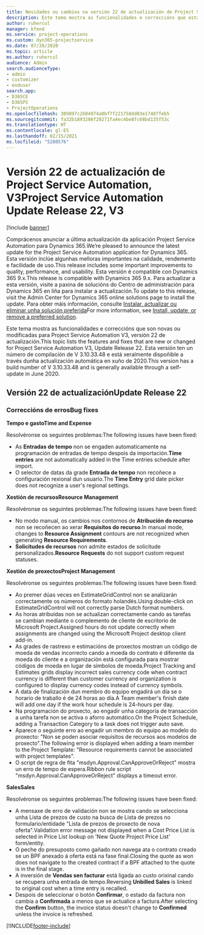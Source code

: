 ```yaml
---
title: Novidades ou cambios na versión 22 de actualización de Project Service Automation, V3
description: Este tema mostra as funcionalidades e correccións que están dispoñibles la versión 22 de actualización de Project Service Automation, V3.
author: ruhercul
manager: kfend
ms.service: project-operations
ms.custom: dyn365-projectservice
ms.date: 07/28/2020
ms.topic: article
ms.author: ruhercul
audience: Admin
search.audienceType:
- admin
- customizer
- enduser
search.app:
- D365CE
- D365PS
- ProjectOperations
ms.openlocfilehash: 389897c2604974a0bf7f221758dd03e1748ffeb5
ms.sourcegitcommit: fa32b1893286f20271fa4ec4be8fc68bd135f53c
ms.translationtype: HT
ms.contentlocale: gl-ES
ms.lasthandoff: 02/15/2021
ms.locfileid: "5280576"
---
```

# <a name="project-service-automation-update-release-22-v3"></a><span data-ttu-id="02932-103">Versión 22 de actualización de Project Service Automation, V3</span><span class="sxs-lookup"><span data-stu-id="02932-103">Project Service Automation Update Release 22, V3</span></span>

[!include [banner](../includes/psa-now-project-operations.md)]

<span data-ttu-id="02932-104">Comprácenos anunciar a última actualización da aplicación Project Service Automation para Dynamics 365.</span><span class="sxs-lookup"><span data-stu-id="02932-104">We’re pleased to announce the latest update for the Project Service Automation application for Dynamics 365.</span></span> <span data-ttu-id="02932-105">Esta versión inclúe algunhas melloras importantes na calidade, rendemento e facilidade de uso.</span><span class="sxs-lookup"><span data-stu-id="02932-105">This release includes some important improvements to quality, performance, and usability.</span></span> <span data-ttu-id="02932-106">Esta versión é compatible con Dynamics 365 9.x.</span><span class="sxs-lookup"><span data-stu-id="02932-106">This release is compatible with Dynamics 365 9.x.</span></span> <span data-ttu-id="02932-107">Para actualizar a esta versión, visite a paxina de solucións do Centro de administración para Dynamics 365 en liña para instalar a actualización.</span><span class="sxs-lookup"><span data-stu-id="02932-107">To update to this release, visit the Admin Center for Dynamics 365 online solutions page to install the update.</span></span> <span data-ttu-id="02932-108">Para obter máis información, consulte [Instalar, actualizar ou eliminar unha solución preferida](https://docs.microsoft.com/power-platform/admin/install-remove-preferred-solution)</span><span class="sxs-lookup"><span data-stu-id="02932-108">For more information, see [Install, update, or remove a preferred solution](https://docs.microsoft.com/power-platform/admin/install-remove-preferred-solution).</span></span>

<span data-ttu-id="02932-109">Este tema mostra as funcionalidades e correccións que son novas ou modificadas para Project Service Automation V3, versión 22 de actualización.</span><span class="sxs-lookup"><span data-stu-id="02932-109">This topic lists the features and fixes that are new or changed for Project Service Automation V3, Update Release 22.</span></span> <span data-ttu-id="02932-110">Esta versión ten un número de compilación de V 3.10.33.48 e está xeralmente dispoñible a través dunha actualización automática en xuño de 2020.</span><span class="sxs-lookup"><span data-stu-id="02932-110">This version has a build number of V 3.10.33.48 and is generally available through a self-update in June 2020.</span></span>

## <a name="update-release-22"></a><span data-ttu-id="02932-111">Versión 22 de actualización</span><span class="sxs-lookup"><span data-stu-id="02932-111">Update Release 22</span></span>

### <a name="bug-fixes"></a><span data-ttu-id="02932-112">Correccións de erros</span><span class="sxs-lookup"><span data-stu-id="02932-112">Bug fixes</span></span>



<span data-ttu-id="02932-113">**Tempo e gasto**</span><span class="sxs-lookup"><span data-stu-id="02932-113">**Time and Expense**</span></span>

<span data-ttu-id="02932-114">Resolvéronse os seguintes problemas:</span><span class="sxs-lookup"><span data-stu-id="02932-114">The following issues have been fixed:</span></span>

- <span data-ttu-id="02932-115">As **Entradas de tempo** non se engaden automaticamente na programación de entradas de tempo despois da importación.</span><span class="sxs-lookup"><span data-stu-id="02932-115">**Time entries** are not automatically added in the Time entries schedule after import.</span></span>
- <span data-ttu-id="02932-116">O selector de datas da grade **Entrada de tempo** non recoñece a configuración rexional dun usuario.</span><span class="sxs-lookup"><span data-stu-id="02932-116">The **Time Entry** grid date picker does not recognize a user's regional settings.</span></span>

<span data-ttu-id="02932-117">**Xestión de recursos**</span><span class="sxs-lookup"><span data-stu-id="02932-117">**Resource Management**</span></span>

<span data-ttu-id="02932-118">Resolvéronse os seguintes problemas:</span><span class="sxs-lookup"><span data-stu-id="02932-118">The following issues have been fixed:</span></span>

- <span data-ttu-id="02932-119">No modo manual, os cambios nos contornos de **Atribución do recurso** non se recoñecen ao xerar **Requisitos do recurso**.</span><span class="sxs-lookup"><span data-stu-id="02932-119">In manual mode, changes to **Resource Assignment** contours are not recognized when generating **Resource Requirements**.</span></span>
- <span data-ttu-id="02932-120">**Solicitudes de recursos** non admite estados de solicitude personalizados.</span><span class="sxs-lookup"><span data-stu-id="02932-120">**Resource Requests** do not support custom request statuses.</span></span>

<span data-ttu-id="02932-121">**Xestión de proxectos**</span><span class="sxs-lookup"><span data-stu-id="02932-121">**Project Management**</span></span>

<span data-ttu-id="02932-122">Resolvéronse os seguintes problemas:</span><span class="sxs-lookup"><span data-stu-id="02932-122">The following issues have been fixed:</span></span>

- <span data-ttu-id="02932-123">Ao premer dúas veces en EstimateGridControl non se analizarán correctamente os números do formato holandés.</span><span class="sxs-lookup"><span data-stu-id="02932-123">Using double-click on EstimateGridControl will not correctly parse Dutch format numbers.</span></span>
- <span data-ttu-id="02932-124">As horas atribuídas non se actualizan correctamente cando as tarefas se cambian mediante o complemento de cliente de escritorio de Microsoft Project.</span><span class="sxs-lookup"><span data-stu-id="02932-124">Assigned hours do not update correctly when assignments are changed using the Microsoft Project desktop client add-in.</span></span>
- <span data-ttu-id="02932-125">As grades de rastrexo e estimacións de proxectos mostran un código de moeda de vendas incorrecto cando a moeda do contrato é diferente da moeda do cliente e a organización está configurada para mostrar códigos de moeda en lugar de símbolos de moeda.</span><span class="sxs-lookup"><span data-stu-id="02932-125">Project Tracking and Estimates grids display incorrect sales currency code when contract currency is different than customer currency and organization is configured to display currency codes instead of currency symbols.</span></span>
- <span data-ttu-id="02932-126">A data de finalización dun membro do equipo engadirá un día se o horario de traballo é de 24 horas ao día.</span><span class="sxs-lookup"><span data-stu-id="02932-126">A Team member's finish date will add one day if the work hour schedule is 24-hours per day.</span></span>
- <span data-ttu-id="02932-127">Na programación do proxecto, ao engadir unha categoría de transacción a unha tarefa non se activa o aforro automático.</span><span class="sxs-lookup"><span data-stu-id="02932-127">On the Project Schedule, adding a Transaction Category to a task does not trigger auto save.</span></span>
- <span data-ttu-id="02932-128">Aparece o seguinte erro ao engadir un membro do equipo ao modelo do proxecto: "Non se poden asociar requisitos de recursos aos modelos de proxecto".</span><span class="sxs-lookup"><span data-stu-id="02932-128">The following error is displayed when adding a team member to the Project Template: "Resource requirements cannot be associated with project templates".</span></span> 
- <span data-ttu-id="02932-129">O script de regra de fita "msdyn.Approval.CanApproveOrReject" mostra un erro de tempo de espera.</span><span class="sxs-lookup"><span data-stu-id="02932-129">Ribbon rule script "msdyn.Approval.CanApproveOrReject" displays a timeout error.</span></span>

<span data-ttu-id="02932-130">**Sales**</span><span class="sxs-lookup"><span data-stu-id="02932-130">**Sales**</span></span>

<span data-ttu-id="02932-131">Resolvéronse os seguintes problemas:</span><span class="sxs-lookup"><span data-stu-id="02932-131">The following issues have been fixed:</span></span>

- <span data-ttu-id="02932-132">A mensaxe de erro de validación non se mostra cando se selecciona unha Lista de prezos de custo na busca de Lista de prezos no formulario/entidade "Lista de prezos de proxecto de nova oferta".</span><span class="sxs-lookup"><span data-stu-id="02932-132">Validation error message not displayed when a Cost Price List is selected in Price List lookup on 'New Quote Project Price List' form/entity.</span></span>
- <span data-ttu-id="02932-133">O peche do presuposto como gañado non navega ata o contrato creado se un BPF anexado á oferta está na fase final.</span><span class="sxs-lookup"><span data-stu-id="02932-133">Closing the quote as won does not navigate to the created contract if a BPF attached to the quote is in the final stage.</span></span>
- <span data-ttu-id="02932-134">A inversión de **Vendas sen facturar** está ligada ao custo orixinal cando se recupera unha entrada de tempo.</span><span class="sxs-lookup"><span data-stu-id="02932-134">Reversing **Unbilled Sales** is linked to original cost when a time entry is recalled.</span></span>
- <span data-ttu-id="02932-135">Despois de seleccionar o botón **Confirmar**, o estado da factura non cambia a **Confirmada** a menos que se actualice a factura.</span><span class="sxs-lookup"><span data-stu-id="02932-135">After selecting the **Confirm** button, the invoice status doesn't change to **Confirmed** unless the invoice is refreshed.</span></span>


[!INCLUDE[footer-include](../includes/footer-banner.md)]